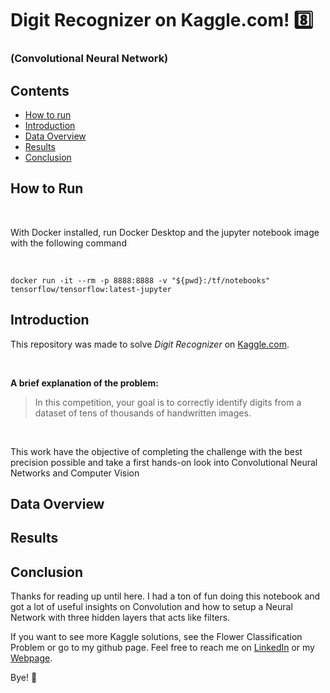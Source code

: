 # Digit Recognizer on Kaggle.com! 8️⃣
### (Convolutional Neural Network)

## Contents

- [How to run](#howtorun)
- [Introduction](#introduction)
- [Data Overview](#data-overview)
- [Results](#results)
- [Conclusion](#conclusion)
  
## How to Run

<br>

With Docker installed, run Docker Desktop and the jupyter notebook image with the following command

<br>

```
docker run -it --rm -p 8888:8888 -v "${pwd}:/tf/notebooks" tensorflow/tensorflow:latest-jupyter
```
## Introduction

This repository was made to solve *Digit Recognizer* on [Kaggle.com](https://www.kaggle.com/competitions/digit-recognizer).

<br/>

**A brief explanation of the problem:**

> In this competition, your goal is to correctly identify digits from a dataset of tens of thousands of handwritten images.

<br/>

This work have the objective of completing the challenge with the best precision possible and take a first hands-on look into Convolutional Neural Networks and Computer Vision

## Data Overview



## Results



## Conclusion

Thanks for reading up until here. I had a ton of fun doing this notebook and got a lot of useful insights on Convolution and how to setup a Neural Network with three hidden layers that acts like filters.

If you want to see more Kaggle solutions, see the Flower Classification Problem or go to my github page. Feel free to reach me on [LinkedIn](https://www.linkedin.com/in/isaiapedro/) or my [Webpage](https://github.com/isaiapedro/Portfolio-Website).

Bye! 👋
